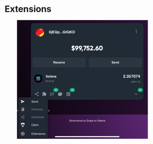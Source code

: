 # Extensions

<figure><img src="../../../.gitbook/assets/IMG_0515.jpeg" alt=""><figcaption></figcaption></figure>
